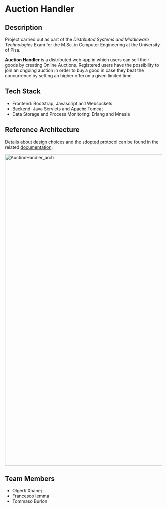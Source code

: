 # Auction Handler

## Description
Project carried out as part of the *Distributed Systems and Middleware Technologies* Exam for the M.Sc. in Computer Engineering at the University of Pisa.

**Auction Handler** is a distributed web-app in which users can sell their goods by creating Online Auctions. 
Registered users have the possibility to join an ongoing auction in order to buy a good in case they beat the concurrence by setting an higher offer on a given limited time.

## Tech Stack

 - Frontend: Bootstrap, Javascript and Websockets
 - Backend: Java Servlets and Apache Tomcat
 - Data Storage and Process Monitoring: Erlang and Mnesia


## Reference Architecture

Details about design choices and the adopted protocol can be found in the related [documentation](https://github.com/gerti98/DistributedSystemsProject/blob/main/Documentazione_AuctionHandler.pdf).


<img width="1000" alt="AuctionHandler_arch" src="https://github.com/gerti98/DistributedSystemsProject/blob/main/doc/img/systemStructure2.png">

## Team Members

- Olgerti Xhanej
- Francesco Iemma
- Tommaso Burlon
